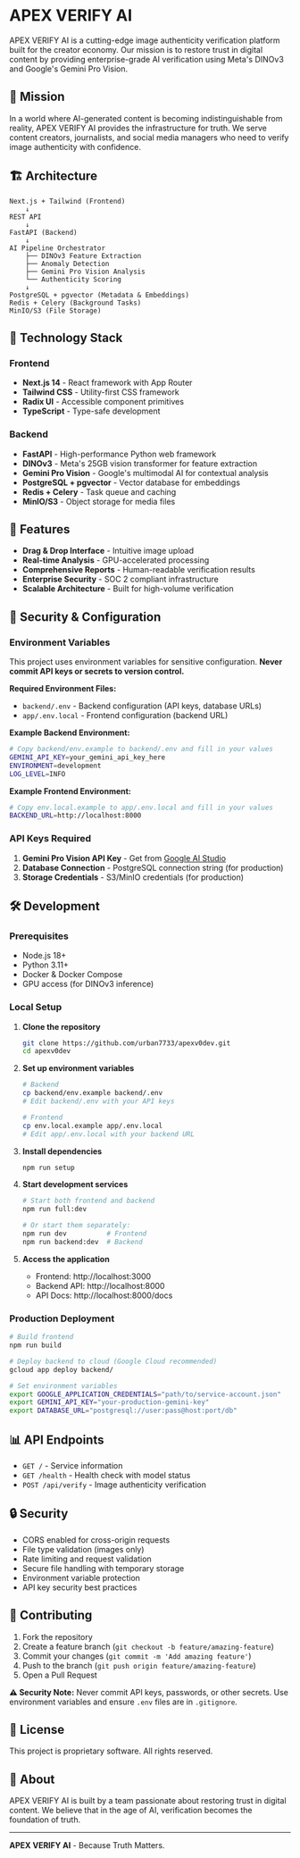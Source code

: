 # APEX VERIFY AI

APEX VERIFY AI is a cutting-edge image authenticity verification platform built for the creator economy. Our mission is to restore trust in digital content by providing enterprise-grade AI verification using Meta's DINOv3 and Google's Gemini Pro Vision.

## 🎯 Mission

In a world where AI-generated content is becoming indistinguishable from reality, APEX VERIFY AI provides the infrastructure for truth. We serve content creators, journalists, and social media managers who need to verify image authenticity with confidence.

## 🏗️ Architecture

```
Next.js + Tailwind (Frontend) 
    ↓
REST API 
    ↓
FastAPI (Backend) 
    ↓
AI Pipeline Orchestrator
    ├── DINOv3 Feature Extraction
    ├── Anomaly Detection
    ├── Gemini Pro Vision Analysis
    └── Authenticity Scoring
    ↓
PostgreSQL + pgvector (Metadata & Embeddings)
Redis + Celery (Background Tasks)
MinIO/S3 (File Storage)
```

## 🚀 Technology Stack

### Frontend
- **Next.js 14** - React framework with App Router
- **Tailwind CSS** - Utility-first CSS framework
- **Radix UI** - Accessible component primitives
- **TypeScript** - Type-safe development

### Backend
- **FastAPI** - High-performance Python web framework
- **DINOv3** - Meta's 25GB vision transformer for feature extraction
- **Gemini Pro Vision** - Google's multimodal AI for contextual analysis
- **PostgreSQL + pgvector** - Vector database for embeddings
- **Redis + Celery** - Task queue and caching
- **MinIO/S3** - Object storage for media files

## 🎨 Features

- **Drag & Drop Interface** - Intuitive image upload
- **Real-time Analysis** - GPU-accelerated processing
- **Comprehensive Reports** - Human-readable verification results
- **Enterprise Security** - SOC 2 compliant infrastructure
- **Scalable Architecture** - Built for high-volume verification

## 🔐 Security & Configuration

### Environment Variables
This project uses environment variables for sensitive configuration. **Never commit API keys or secrets to version control.**

**Required Environment Files:**
- `backend/.env` - Backend configuration (API keys, database URLs)
- `app/.env.local` - Frontend configuration (backend URL)

**Example Backend Environment:**
```bash
# Copy backend/env.example to backend/.env and fill in your values
GEMINI_API_KEY=your_gemini_api_key_here
ENVIRONMENT=development
LOG_LEVEL=INFO
```

**Example Frontend Environment:**
```bash
# Copy env.local.example to app/.env.local and fill in your values
BACKEND_URL=http://localhost:8000
```

### API Keys Required
1. **Gemini Pro Vision API Key** - Get from [Google AI Studio](https://makersuite.google.com/app/apikey)
2. **Database Connection** - PostgreSQL connection string (for production)
3. **Storage Credentials** - S3/MinIO credentials (for production)

## 🛠️ Development

### Prerequisites
- Node.js 18+
- Python 3.11+
- Docker & Docker Compose
- GPU access (for DINOv3 inference)

### Local Setup

1. **Clone the repository**
   ```bash
   git clone https://github.com/urban7733/apexv0dev.git
   cd apexv0dev
   ```

2. **Set up environment variables**
   ```bash
   # Backend
   cp backend/env.example backend/.env
   # Edit backend/.env with your API keys
   
   # Frontend
   cp env.local.example app/.env.local
   # Edit app/.env.local with your backend URL
   ```

3. **Install dependencies**
   ```bash
   npm run setup
   ```

4. **Start development services**
   ```bash
   # Start both frontend and backend
   npm run full:dev
   
   # Or start them separately:
   npm run dev          # Frontend
   npm run backend:dev  # Backend
   ```

5. **Access the application**
   - Frontend: http://localhost:3000
   - Backend API: http://localhost:8000
   - API Docs: http://localhost:8000/docs

### Production Deployment

```bash
# Build frontend
npm run build

# Deploy backend to cloud (Google Cloud recommended)
gcloud app deploy backend/

# Set environment variables
export GOOGLE_APPLICATION_CREDENTIALS="path/to/service-account.json"
export GEMINI_API_KEY="your-production-gemini-key"
export DATABASE_URL="postgresql://user:pass@host:port/db"
```

## 📊 API Endpoints

- `GET /` - Service information
- `GET /health` - Health check with model status
- `POST /api/verify` - Image authenticity verification

## 🔒 Security

- CORS enabled for cross-origin requests
- File type validation (images only)
- Rate limiting and request validation
- Secure file handling with temporary storage
- Environment variable protection
- API key security best practices

## 🤝 Contributing

1. Fork the repository
2. Create a feature branch (`git checkout -b feature/amazing-feature`)
3. Commit your changes (`git commit -m 'Add amazing feature'`)
4. Push to the branch (`git push origin feature/amazing-feature`)
5. Open a Pull Request

**⚠️ Security Note:** Never commit API keys, passwords, or other secrets. Use environment variables and ensure `.env` files are in `.gitignore`.

## 📄 License

This project is proprietary software. All rights reserved.

## 🌟 About

APEX VERIFY AI is built by a team passionate about restoring trust in digital content. We believe that in the age of AI, verification becomes the foundation of truth.

---

**APEX VERIFY AI** - Because Truth Matters.
